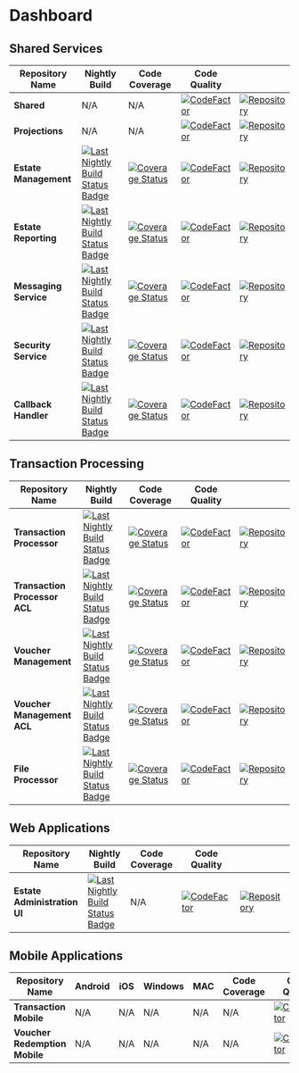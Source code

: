 # Dashboard

## Shared Services
|Repository Name|Nightly Build|Code Coverage |Code Quality||
| --- | --- | --- | --- | --- |
| **Shared** | N/A | N/A |[![CodeFactor](https://www.codefactor.io/repository/github/transactionprocessing/shared/badge)](https://www.codefactor.io/repository/github/transactionprocessing/shared) | [![Repository](https://img.shields.io/badge/github-repo-green)](https://github.com/TransactionProcessing/Shared)|
| **Projections** | N/A | N/A |[![CodeFactor](https://www.codefactor.io/repository/github/transactionprocessing/eventstoreprojections/badge)](https://www.codefactor.io/repository/github/transactionprocessing/eventstoreprojections) | [![Repository](https://img.shields.io/badge/github-repo-green)](https://github.com/TransactionProcessing/eventstoreprojections)|
| **Estate Management** |[![Last Nightly Build Status Badge](https://github.com/TransactionProcessing/EstateManagement/workflows/Nightly%20Build/badge.svg)](https://github.com/TransactionProcessing/EstateManagement/actions?query=workflow%3A%22Nightly+Build%22) |[![Coverage Status](https://coveralls.io/repos/github/StuartFerguson/EstateManagement/badge.svg)](https://coveralls.io/github/StuartFerguson/EstateManagement) | [![CodeFactor](https://www.codefactor.io/repository/github/transactionprocessing/estatemanagement/badge)](https://www.codefactor.io/repository/github/transactionprocessing/estatemanagement) | [![Repository](https://img.shields.io/badge/github-repo-green)](https://github.com/TransactionProcessing/EstateManagement)|
| **Estate Reporting** | [![Last Nightly Build Status Badge](https://github.com/TransactionProcessing/EstateReporting/workflows/Nightly%20Build/badge.svg)](https://github.com/TransactionProcessing/EstateReporting/actions?query=workflow%3A%22Nightly+Build%22)|[![Coverage Status](https://coveralls.io/repos/github/StuartFerguson/EstateReporting/badge.svg?branch=master)](https://coveralls.io/github/StuartFerguson/EstateReporting?branch=master) | [![CodeFactor](https://www.codefactor.io/repository/github/transactionprocessing/estatereporting/badge)](https://www.codefactor.io/repository/github/transactionprocessing/estatereporting) | [![Repository](https://img.shields.io/badge/github-repo-green)](https://github.com/TransactionProcessing/EstateReporting) |
| **Messaging Service** | [![Last Nightly Build Status Badge](https://github.com/TransactionProcessing/Messaging/workflows/Nightly%20Build/badge.svg)](https://github.com/TransactionProcessing/Messaging/actions?query=workflow%3A%22Nightly+Build%22)|[![Coverage Status](https://coveralls.io/repos/github/StuartFerguson/Messaging/badge.svg)](https://coveralls.io/github/StuartFerguson/Messaging) | [![CodeFactor](https://www.codefactor.io/repository/github/transactionprocessing/messaging/badge)](https://www.codefactor.io/repository/github/transactionprocessing/messaging) |[![Repository](https://img.shields.io/badge/github-repo-green)](https://github.com/TransactionProcessing/Messaging) |
| **Security Service** | [![Last Nightly Build Status Badge](https://github.com/TransactionProcessing/SecurityService/workflows/Nightly%20Build/badge.svg)](https://github.com/TransactionProcessing/SecurityService/actions?query=workflow%3A%22Nightly+Build%22)|[![Coverage Status](https://coveralls.io/repos/github/StuartFerguson/SecurityService/badge.svg?branch=master)](https://coveralls.io/github/StuartFerguson/SecurityService?branch=master) | [![CodeFactor](https://www.codefactor.io/repository/github/transactionprocessing/securityservice/badge)](https://www.codefactor.io/repository/github/transactionprocessing/securityservice) | [![Repository](https://img.shields.io/badge/github-repo-green)](https://github.com/TransactionProcessing/SecurityService) |
| **Callback Handler** | [![Last Nightly Build Status Badge](https://github.com/TransactionProcessing/CallbackHandler/workflows/Nightly%20Build/badge.svg)](https://github.com/TransactionProcessing/CallbackHandler/actions?query=workflow%3A%22Nightly+Build%22)|[![Coverage Status](https://coveralls.io/repos/github/StuartFerguson/CallbackHandler/badge.svg?branch=master)](https://coveralls.io/github/StuartFerguson/CallbackHandler?branch=master) | [![CodeFactor](https://www.codefactor.io/repository/github/transactionprocessing/callbackhandler/badge)](https://www.codefactor.io/repository/github/transactionprocessing/callbackhandler) | [![Repository](https://img.shields.io/badge/github-repo-green)](https://github.com/TransactionProcessing/CallbackHandler) |

## Transaction Processing
|Repository Name|Nightly Build|Code Coverage |Code Quality||
| --- | --- | --- | --- | --- |
| **Transaction Processor** | [![Last Nightly Build Status Badge](https://github.com/TransactionProcessing/TransactionProcessor/workflows/Nightly%20Build/badge.svg)](https://github.com/TransactionProcessing/TransactionProcessor/actions?query=workflow%3A%22Nightly+Build%22)|[![Coverage Status](https://coveralls.io/repos/github/StuartFerguson/TransactionProcessor/badge.svg)](https://coveralls.io/github/StuartFerguson/TransactionProcessor) | [![CodeFactor](https://www.codefactor.io/repository/github/transactionprocessing/transactionprocessor/badge)](https://www.codefactor.io/repository/github/transactionprocessing/transactionprocessor) | [![Repository](https://img.shields.io/badge/github-repo-green)](https://github.com/TransactionProcessing/TransactionProcessor) |
| **Transaction Processor ACL** | [![Last Nightly Build Status Badge](https://github.com/TransactionProcessing/TransactionProcessorACL/workflows/Nightly%20Build/badge.svg)](https://github.com/TransactionProcessing/TransactionProcessorACL/actions?query=workflow%3A%22Nightly+Build%22)|[![Coverage Status](https://coveralls.io/repos/github/StuartFerguson/TransactionProcessorACL/badge.svg)](https://coveralls.io/github/StuartFerguson/TransactionProcessorACL) | [![CodeFactor](https://www.codefactor.io/repository/github/transactionprocessing/transactionprocessoracl/badge)](https://www.codefactor.io/repository/github/transactionprocessing/transactionprocessoracl)|[![Repository](https://img.shields.io/badge/github-repo-green)](https://github.com/TransactionProcessing/TransactionProcessorACL) |
| **Voucher Management** | [![Last Nightly Build Status Badge](https://github.com/TransactionProcessing/VoucherManagement/workflows/Nightly%20Build/badge.svg)](https://github.com/TransactionProcessing/VoucherManagement/actions?query=workflow%3A%22Nightly+Build%22)|[![Coverage Status](https://coveralls.io/repos/github/StuartFerguson/VoucherManagement/badge.svg)](https://coveralls.io/github/StuartFerguson/VoucherManagement) | [![CodeFactor](https://www.codefactor.io/repository/github/transactionprocessing/vouchermanagement/badge)](https://www.codefactor.io/repository/github/transactionprocessing/vouchermanagement) |[![Repository](https://img.shields.io/badge/github-repo-green)](https://github.com/TransactionProcessing/VoucherManagement) |
| **Voucher Management ACL** | [![Last Nightly Build Status Badge](https://github.com/TransactionProcessing/VoucherManagementACL/workflows/Nightly%20Build/badge.svg)](https://github.com/TransactionProcessing/VoucherManagementACL/actions?query=workflow%3A%22Nightly+Build%22)|[![Coverage Status](https://coveralls.io/repos/github/StuartFerguson/VoucherManagementACL/badge.svg)](https://coveralls.io/github/StuartFerguson/VoucherManagementACL) | [![CodeFactor](https://www.codefactor.io/repository/github/transactionprocessing/vouchermanagementacl/badge)](https://www.codefactor.io/repository/github/transactionprocessing/vouchermanagementacl) |[![Repository](https://img.shields.io/badge/github-repo-green)](https://github.com/TransactionProcessing/VoucherManagementACL) |
| **File Processor** | [![Last Nightly Build Status Badge](https://github.com/TransactionProcessing/FileProcessor/workflows/Nightly%20Build/badge.svg)](https://github.com/TransactionProcessing/FileProcessor/actions?query=workflow%3A%22Nightly+Build%22)|[![Coverage Status](https://coveralls.io/repos/github/StuartFerguson/FileProcessor/badge.svg)](https://coveralls.io/github/StuartFerguson/FileProcessor) | [![CodeFactor](https://www.codefactor.io/repository/github/transactionprocessing/fileprocessor/badge)](https://www.codefactor.io/repository/github/transactionprocessing/fileprocessor)| [![Repository](https://img.shields.io/badge/github-repo-green)](https://github.com/TransactionProcessing/FileProcessor) |


## Web Applications

|Repository Name|Nightly Build|Code Coverage |Code Quality||
| --- | --- | --- | --- | --- |
| **Estate Administration UI** | [![Last Nightly Build Status Badge](https://github.com/TransactionProcessing/EstateAdministrationUI/workflows/Nightly%20Build/badge.svg)](https://github.com/TransactionProcessing/EstateAdministrationUI/actions?query=workflow%3A%22Nightly+Build%22)| N/A | [![CodeFactor](https://www.codefactor.io/repository/github/transactionprocessing/estateadministrationui/badge)](https://www.codefactor.io/repository/github/transactionprocessing/estateadministrationui) | [![Repository](https://img.shields.io/badge/github-repo-green)](https://github.com/TransactionProcessing/EstateAdministrationUI)

## Mobile Applications
|Repository Name|Android|iOS|Windows|MAC|Code Coverage |Code Quality||
| --- | --- | --- | --- | --- |--- |--- |--- |
| **Transaction Mobile** | N/A | N/A | N/A|N/A|N/A| [![CodeFactor](https://www.codefactor.io/repository/github/transactionprocessing/transactionmobile/badge)](https://www.codefactor.io/repository/github/transactionprocessing/transactionmobile)  |[![Repository](https://img.shields.io/badge/github-repo-green)](https://github.com/TransactionProcessing/TransactionMobile) |
| **Voucher Redemption Mobile** | N/A | N/A | N/A|N/A|N/A| [![CodeFactor](https://www.codefactor.io/repository/github/transactionprocessing/voucherredemptionmobile/badge)](https://www.codefactor.io/repository/github/transactionprocessing/voucherredemptionmobile) |[![Repository](https://img.shields.io/badge/github-repo-green)](https://github.com/TransactionProcessing/VoucherRedemptionMobile) |



